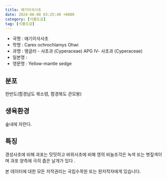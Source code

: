 ```yaml
---
title: 애기이삭사초
date: 2024-06-08 03:25:40 +0800
category: [식물도감]
tag: [식물도감]
---
```




- 국명 : 애기이삭사초
- 학명 : Carex ochrochlamys Ohwi
- 과명 : 앵글러 - 사초과 (Cyperaceae) APG Ⅳ- 사초과 (Cyperaceae)
- 일본명 : 
- 영문명 : Yellow-mantle sedge


## 분포
한반도(함경남도 북소령, 함경북도 관모봉)
## 생육환경
숲내에 자란다.
## 특징
경성사초에 비해 과포는 밋밋하고 바위사초에 비해 영의 비늘조각은 녹색 또는 볏짚색이며 과포 양측에 극히 좁은 날개가 있다 .






본 데이터에 대한 모든 저작권리는 국립수목원 또는 원저작자에게 있습니다.

